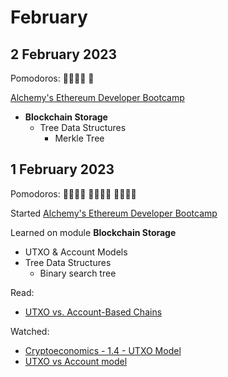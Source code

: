 # February

## 2 February 2023

Pomodoros: 🍅🍅🍅🍅 🍅

[Alchemy's Ethereum Developer Bootcamp](https://university.alchemy.com/ethereum)
- **Blockchain Storage**
    -   Tree Data Structures
        - Merkle Tree

## 1 February 2023

Pomodoros: 🍅🍅🍅🍅 🍅🍅🍅🍅 🍅🍅🍅🍅

Started [Alchemy's Ethereum Developer Bootcamp](https://university.alchemy.com/ethereum)

Learned on module **Blockchain Storage**

-   UTXO & Account Models
-   Tree Data Structures
    - Binary search tree

Read:

-   [UTXO vs. Account-Based Chains](https://academy.glassnode.com/concepts/utxo)

Watched:

-   [Cryptoeconomics - 1.4 - UTXO Model](https://youtu.be/-xoCoZGJ9AQ)
-   [UTXO vs Account model](https://youtu.be/HT6_j_ZyAms)
